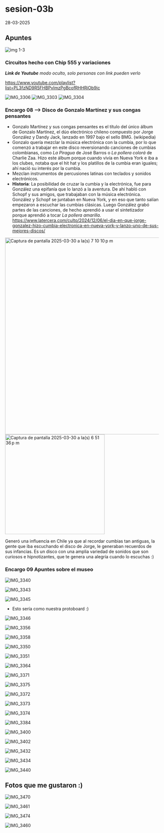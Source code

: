 # sesion-03b
28-03-2025

## Apuntes

![img 1-3](https://github.com/user-attachments/assets/1c086b83-81c5-4ff5-80bd-5a5bdbad1456)

### Circuitos hecho con Chip 555 y variaciones
***Link de Youtube*** _modo oculto, solo personas con link pueden verlo_

<https://www.youtube.com/playlist?list=PL3fzND9R5FHBPvlmzPgBcofRHHRiOb9ic>


![IMG_3306](https://github.com/user-attachments/assets/47e50ace-2ae1-44ec-8fd8-4a8a2ac461c1)
![IMG_3303](https://github.com/user-attachments/assets/71089036-7fd4-46fb-a4f9-718dc8b1043e)
![IMG_3304](https://github.com/user-attachments/assets/90f02657-46aa-4dd2-96e2-4c3f379af738)

### Encargo 08 --> Disco de Gonzalo Martínez y sus congas pensantes

* Gonzalo Martínez y sus congas pensantes es el título del único álbum de Gonzalo Martínez, el dúo electrónico chileno compuesto por Jorge González y Dandy Jack, lanzado en 1997 bajo el sello BMG. (wikipedia)
* Gonzalo quería mezclar la música electrónica con la cumbia, por lo que comenzó a trabajar en este disco reversionando canciones de cumbias colombianas, como _La Piragua_ de José Barros o _La pollera colorá_ de Charlie Zaa. Hizo este álbum porque cuando vivía en Nueva York e iba a los clubes, notaba que el hit hat y los platillos de la cumbia eran iguales; ahí nació su interés por la cumbia.
* Mezclan instrumentos de percusiones latinas con teclados y sonidos electrónicos.
* **Historia**: La posibilidad de cruzar la cumbia y la electrónica, fue para González una epifanía que lo lanzó a la aventura. De ahí habló con Schopf y sus amigos, que trabajaban con la música electrónica. González y Schopf se juntaban en Nueva York, y en eso que tanto salían empezaron a escuchar las cumbias clásicas. Luego González grabó partes de las canciones, de hecho aprendió a usar el sintetizador porque aprendió a tocar _La pollera amarilla_.
<https://www.latercera.com/culto/2024/12/06/el-dia-en-que-jorge-gonzalez-hizo-cumbia-electronica-en-nueva-york-y-lanzo-uno-de-sus-mejores-discos/>

<img width="643" alt="Captura de pantalla 2025-03-30 a la(s) 7 10 10 p m" src="https://github.com/user-attachments/assets/0b783060-a601-45f0-b4bc-fcd469fbc42d" />
<img width="326" alt="Captura de pantalla 2025-03-30 a la(s) 6 51 36 p m" src="https://github.com/user-attachments/assets/14e41adb-d22f-4a52-8968-c1ef985abbaa" />

Generó una influencia en Chile ya que al recordar cumbias tan antiguas, la gente que iba escuchando el disco de Jorge, le generaban recuerdos de sus infancias. Es un disco con una amplia variedad de sonidos que son curiosos e hipnotizantes, que te genera una alegría cuando lo escuchas :)

### Encargo 09 Apuntes sobre el museo

![IMG_3340](https://github.com/user-attachments/assets/dc99f838-c4b0-4dc0-bf5b-9bcd609ff621)

![IMG_3343](https://github.com/user-attachments/assets/0b7da359-3f2f-4996-8345-eae929afb2e6)

![IMG_3345](https://github.com/user-attachments/assets/dce8b8ca-1c80-4793-940f-865b7eb26bba)
* Esto sería como nuestra protoboard :)

![IMG_3346](https://github.com/user-attachments/assets/2ce3d579-73e7-44db-a6d2-a0c4b27dae38)

![IMG_3356](https://github.com/user-attachments/assets/5b6f029b-927f-43fd-a879-57aa43559a72)

![IMG_3358](https://github.com/user-attachments/assets/556b741b-97a3-4f63-a763-cb359615532e)

![IMG_3350](https://github.com/user-attachments/assets/294e4215-54a7-468f-9f75-b3cebc50c1f7)

![IMG_3351](https://github.com/user-attachments/assets/890cddcd-942b-4a2a-9bc0-b6b2d03fa815)

![IMG_3364](https://github.com/user-attachments/assets/2530a638-eae1-45a7-a39b-5e74c0f95f18)

![IMG_3371](https://github.com/user-attachments/assets/6e827d7e-0448-45a9-a992-d3940769cf54)

![IMG_3375](https://github.com/user-attachments/assets/2680432d-8987-459a-93d1-e3a4f82858ac)

![IMG_3372](https://github.com/user-attachments/assets/8dbef159-1ce7-4d9f-9083-fd19fe4c6f64)

![IMG_3373](https://github.com/user-attachments/assets/ed305485-c11c-491f-bac0-17f8d693fd24)

![IMG_3374](https://github.com/user-attachments/assets/f347ad02-11d9-4e1b-ae14-8730c5a173af)

![IMG_3384](https://github.com/user-attachments/assets/1f874639-76a2-4c26-8b0a-fd2b86672b1f)

![IMG_3400](https://github.com/user-attachments/assets/9a58736f-a7d1-4636-84fc-fd715da2f299)

![IMG_3402](https://github.com/user-attachments/assets/b0c8563e-69b7-41cc-b2aa-7e611026bbd3)

![IMG_3432](https://github.com/user-attachments/assets/6083ce20-1cc5-4950-8106-6114ddc3a50b)

![IMG_3434](https://github.com/user-attachments/assets/d43e4576-9bd4-43f2-b94f-db33252a36f3)

![IMG_3440](https://github.com/user-attachments/assets/b2c65be6-cc2f-43ef-83ee-0a14c2bd8246)


## Fotos que me gustaron :)

![IMG_3470](https://github.com/user-attachments/assets/b3cdfed7-7079-4522-b182-8239c9b590d3)

![IMG_3461](https://github.com/user-attachments/assets/18f82e1e-93f1-477c-b255-05bfd23c95b6)

![IMG_3474](https://github.com/user-attachments/assets/e570d159-cae8-4ed8-8de3-2d78dee3fe20)

![IMG_3460](https://github.com/user-attachments/assets/14f99d14-c5e0-44e3-8ed7-50b8e1168bf2)
